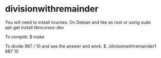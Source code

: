 # divisionwithremainder

You will need to install ncurses.
On Debian and like as root or using sudo
apt-get install libncurses-dev

To compile:
$ make

To divide 987 / 10 and see the answer and work.
$ ./divisionwithremainder1 987 10
